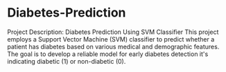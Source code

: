 # Diabetes-Prediction
Project Description: Diabetes Prediction Using SVM Classifier This project employs a Support Vector Machine (SVM) classifier to predict whether a patient has diabetes based on various medical and demographic features. The goal is to develop a reliable model for early diabetes detection it's  indicating diabetic (1) or non-diabetic (0).

